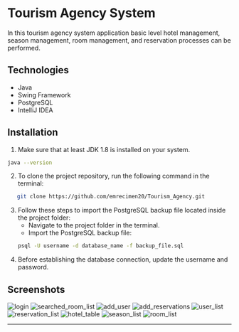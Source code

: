 # Tourism Agency System

In this tourism agency system  application basic level hotel management, season management, room management, and reservation processes can be performed.
## Technologies
* Java 
* Swing Framework
* PostgreSQL 
* IntelliJ IDEA 

## Installation

1. Make sure that at least JDK 1.8 is installed on your system.
```bash
java --version
```
2. To clone the project repository, run the following command in the terminal:
```bash
   git clone https://github.com/emrecimen20/Tourism_Agency.git
   ```
3. Follow these steps to import the PostgreSQL backup file located inside the project folder:
    *  Navigate to the project folder in the terminal.
    * Import the PostgreSQL backup file:
   ```bash
   psql -U username -d database_name -f backup_file.sql
   ```
4. Before establishing the database connection, update the username and password.

## Screenshots

![login](./secreenshots/Login.png) ![searched_room_list](secreenshots/SearchedRoomList.png)
![add_user](secreenshots/addUser) ![add_reservations](secreenshots/AddReservation.png)
![user_list](secreenshots/UserList.png) ![reservation_list](secreenshots/ReservationList.png)
![hotel_table](secreenshots/HotelsList.png) 
![season_list](secreenshots/SeasonList.png) 
![room_list](secreenshots/RoomList.png) 




------------------------------------------------------------------------------------------------------
